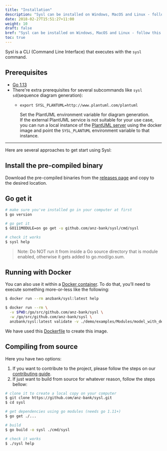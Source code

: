 ```yaml
---
title: "Installation"
description: "Sysl can be installed on Windows, MacOS and Linux - follow this guide."
date: 2018-02-27T15:51:27+11:00
weight: 10
draft: false
bref: "Sysl can be installed on Windows, MacOS and Linux - follow this guide"
toc: true
---
```


Sysl is a CLI (Command Line Interface) that executes with the `sysl` command.

## Prerequisites

- [Go 1.13](https://golang.org/doc/install)
- There're extra prerequisites for several subcommands like `sysl sd`(sequence diagram generation):
	- `export SYSL_PLANTUML=http://www.plantuml.com/plantuml`

		Set the PlantUML environment variable for diagram generation.	
		If the external PlantUML service is not suitable for your use case, you can run a local instance of the [PlantUML server](https://hub.docker.com/r/plantuml/plantuml-server/) using the docker image and point the `SYSL_PLANTUML` environment variable to that instance.

---

Here are several approaches to get start using Sysl:

## Install the pre-compiled binary

Download the pre-compiled binaries from the [releases page](https://github.com/anz-bank/sysl/releases) and copy to the desired location.

## Go get it

```bash
# make sure you've installed go in your computer at first
$ go version

# go get it
$ GO111MODULE=on go get -u github.com/anz-bank/sysl/cmd/sysl

# check it works
$ sysl help
```

> Note: Do NOT run it from inside a Go source directory that is module enabled, otherwise it gets added to go.mod/go.sum.

## Running with Docker

You can also use it within a [Docker container](https://hub.docker.com/r/anzbank/sysl). To do that, you’ll need to execute something more-or-less like the following:

```bash
$ docker run --rm anzbank/sysl:latest help
```

```bash
$ docker run --rm \
  -v $PWD:/go/src/github.com/anz-bank/sysl \
  -w /go/src/github.com/anz-bank/sysl \
  anzbank/sysl:latest validate -v ./demo/examples/Modules/model_with_deps.sysl
```
We have used this [Dockerfile](Dockerfile) to create this image.


## Compiling from source

Here you have two options:

1. If you want to contribute to the project, please follow the steps on our [contributing guide](docs/CONTRIBUTING.md).
2. If just want to build from source for whatever reason, follow the steps bellow:

```bash
# clone it to create a local copy on your computer
$ git clone https://github.com/anz-bank/sysl.git
$ cd sysl

# get dependencies using go modules (needs go 1.11+)
$ go get ./...

# build
$ go build -o sysl ./cmd/sysl

# check it works
$ ./sysl help
```
